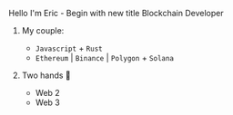Hello I'm Eric - Begin with new title Blockchain Developer

1. My couple: 
    + `Javascript` + `Rust`
    + `Ethereum` | `Binance` | `Polygon` + `Solana`

2. Two hands 🔫

    + Web 2
    + Web 3

